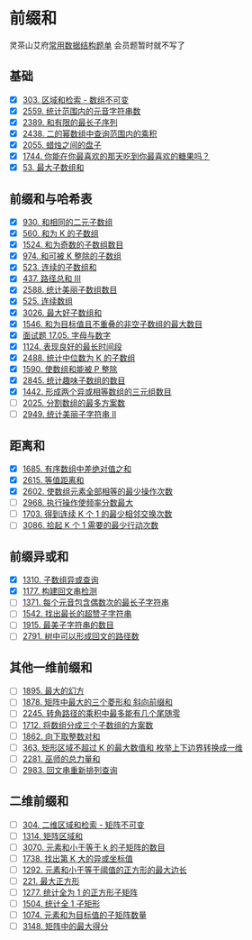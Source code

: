 # 前缀和
灵茶山艾府[常用数据结构题单](https://leetcode.cn/circle/discuss/mOr1u6/)
会员题暂时就不写了
## 基础
- [x] [303. 区域和检索 - 数组不可变](https://leetcode.cn/problems/range-sum-query-immutable/description/)
- [x] [2559. 统计范围内的元音字符串数](https://leetcode.cn/problems/count-vowel-strings-in-ranges/description/)
- [x] [2389. 和有限的最长子序列](https://leetcode.cn/problems/longest-subsequence-with-limited-sum/description/)
- [x] [2438. 二的幂数组中查询范围内的乘积](https://leetcode.cn/problems/range-product-queries-of-powers/description/)
- [x] [2055. 蜡烛之间的盘子](https://leetcode.cn/problems/plates-between-candles/description/)
- [x] [1744. 你能在你最喜欢的那天吃到你最喜欢的糖果吗？](https://leetcode.cn/problems/can-you-eat-your-favorite-candy-on-your-favorite-day/description/)
- [x] [53. 最大子数组和](https://leetcode.cn/problems/maximum-subarray/description/)
## 前缀和与哈希表
- [x] [930. 和相同的二元子数组](https://leetcode.cn/problems/binary-subarrays-with-sum/description/)
- [x] [560. 和为 K 的子数组](https://leetcode.cn/problems/subarray-sum-equals-k/description/)
- [x] [1524. 和为奇数的子数组数目](https://leetcode.cn/problems/number-of-sub-arrays-with-odd-sum/description/)
- [x] [974. 和可被 K 整除的子数组](https://leetcode.cn/problems/subarray-sums-divisible-by-k/)
- [x] [523. 连续的子数组和](https://leetcode.cn/problems/continuous-subarray-sum/)
- [x] [437. 路径总和 III](https://leetcode.cn/problems/path-sum-iii/)
- [x] [2588. 统计美丽子数组数目](https://leetcode.cn/problems/count-the-number-of-beautiful-subarrays/)
- [x] [525. 连续数组](https://leetcode.cn/problems/contiguous-array/)
- [x] [3026. 最大好子数组和](https://leetcode.cn/problems/maximum-good-subarray-sum/)
- [x] [1546. 和为目标值且不重叠的非空子数组的最大数目](https://leetcode.cn/problems/maximum-number-of-non-overlapping-subarrays-with-sum-equals-target/)
- [x] [面试题 17.05. 字母与数字](https://leetcode.cn/problems/find-longest-subarray-lcci/)
- [x] [1124. 表现良好的最长时间段](https://leetcode.cn/problems/longest-well-performing-interval/)
- [x] [2488. 统计中位数为 K 的子数组](https://leetcode.cn/problems/count-subarrays-with-median-k/)
- [x] [1590. 使数组和能被 P 整除](https://leetcode.cn/problems/make-sum-divisible-by-p/)
- [x] [2845. 统计趣味子数组的数目](https://leetcode.cn/problems/count-of-interesting-subarrays/)
- [x] [1442. 形成两个异或相等数组的三元组数目](https://leetcode.cn/problems/count-triplets-that-can-form-two-arrays-of-equal-xor/)
- [ ] [2025. 分割数组的最多方案数](https://leetcode.cn/problems/maximum-number-of-ways-to-partition-an-array/)
- [ ] [2949. 统计美丽子字符串 II](https://leetcode.cn/problems/count-beautiful-substrings-ii/)

## 距离和
- [x] [1685. 有序数组中差绝对值之和](https://leetcode.cn/problems/sum-of-absolute-differences-in-a-sorted-array/)
- [x] [2615. 等值距离和](https://leetcode.cn/problems/sum-of-distances/)
- [x] [2602. 使数组元素全部相等的最少操作次数](https://leetcode.cn/problems/minimum-operations-to-make-all-array-elements-equal/)
- [ ] [2968. 执行操作使频率分数最大](https://leetcode.cn/problems/apply-operations-to-maximize-frequency-score/)
- [ ] [1703. 得到连续 K 个 1 的最少相邻交换次数](https://leetcode.cn/problems/minimum-adjacent-swaps-for-k-consecutive-ones/)
- [ ] [3086. 拾起 K 个 1 需要的最少行动次数](https://leetcode.cn/problems/minimum-moves-to-pick-k-ones/)

## 前缀异或和
- [x] [1310. 子数组异或查询](https://leetcode.cn/problems/xor-queries-of-a-subarray/)
- [x] [1177. 构建回文串检测](https://leetcode.cn/problems/can-make-palindrome-from-substring/)
- [ ] [1371. 每个元音包含偶数次的最长子字符串](https://leetcode.cn/problems/find-the-longest-substring-containing-vowels-in-even-counts/)
- [ ] [1542. 找出最长的超赞子字符串](https://leetcode.cn/problems/find-longest-awesome-substring/)
- [ ] [1915. 最美子字符串的数目](https://leetcode.cn/problems/number-of-wonderful-substrings/)
- [ ] [2791. 树中可以形成回文的路径数](https://leetcode.cn/problems/count-paths-that-can-form-a-palindrome-in-a-tree/)

## 其他一维前缀和
- [ ] [1895. 最大的幻方](https://leetcode.cn/problems/largest-magic-square/)
- [ ] [1878. 矩阵中最大的三个菱形和 斜向前缀和](https://leetcode.cn/problems/get-biggest-three-rhombus-sums-in-a-grid/)
- [ ] [2245. 转角路径的乘积中最多能有几个尾随零](https://leetcode.cn/problems/maximum-trailing-zeros-in-a-cornered-path/)
- [ ] [1712. 将数组分成三个子数组的方案数](https://leetcode.cn/problems/ways-to-split-array-into-three-subarrays/)
- [ ] [1862. 向下取整数对和](https://leetcode.cn/problems/sum-of-floored-pairs/)
- [ ] [363. 矩形区域不超过 K 的最大数值和 枚举上下边界转换成一维](https://leetcode.cn/problems/max-sum-of-rectangle-no-larger-than-k/)
- [ ] [2281. 巫师的总力量和](https://leetcode.cn/problems/sum-of-total-strength-of-wizards/)
- [ ] [2983. 回文串重新排列查询](https://leetcode.cn/problems/palindrome-rearrangement-queries/)

## 二维前缀和
- [ ] [304. 二维区域和检索 - 矩阵不可变](https://leetcode.cn/problems/range-sum-query-2d-immutable/)
- [ ] [1314. 矩阵区域和](https://leetcode.cn/problems/matrix-block-sum/)
- [ ] [3070. 元素和小于等于 k 的子矩阵的数目](https://leetcode.cn/problems/count-submatrices-with-top-left-element-and-sum-less-than-k/)
- [ ] [1738. 找出第 K 大的异或坐标值](https://leetcode.cn/problems/find-kth-largest-xor-coordinate-value/)
- [ ] [1292. 元素和小于等于阈值的正方形的最大边长](https://leetcode.cn/problems/maximum-side-length-of-a-square-with-sum-less-than-or-equal-to-threshold/)
- [ ] [221. 最大正方形](https://leetcode.cn/problems/maximal-square/)
- [ ] [1277. 统计全为 1 的正方形子矩阵](https://leetcode.cn/problems/count-square-submatrices-with-all-ones/)
- [ ] [1504. 统计全 1 子矩形](https://leetcode.cn/problems/count-submatrices-with-all-ones/)
- [ ] [1074. 元素和为目标值的子矩阵数量](https://leetcode.cn/problems/number-of-submatrices-that-sum-to-target/)
- [ ] [3148. 矩阵中的最大得分](https://leetcode.cn/problems/maximum-difference-score-in-a-grid/)